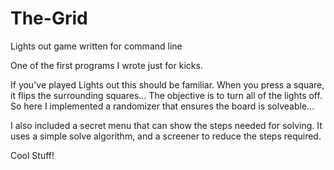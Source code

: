 The-Grid
========

Lights out game written for command line


One of the first programs I wrote just for kicks.

If you've played Lights out this should be familiar. When you press a square, it flips the surrounding squares...
The objective is to turn all of the lights off.
So here I implemented a randomizer that ensures the board is solveable...

I also included a secret menu that can show the steps needed for solving.
It uses a simple solve algorithm, and a screener to reduce the steps required.

Cool Stuff!
